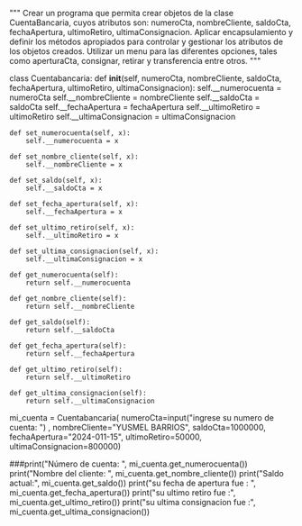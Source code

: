 """
Crear un programa que permita crear objetos de la clase CuentaBancaria, cuyos atributos son: numeroCta, nombreCliente, saldoCta, fechaApertura, ultimoRetiro, ultimaConsignacion.
Aplicar encapsulamiento y definir los métodos apropiados para controlar y gestionar los atributos de los objetos creados.
Utilizar un menu para las diferentes opciones, tales como aperturaCta, consignar, retirar y transferencia entre otros.
"""


class Cuentabancaria:
    def __init__(self, numeroCta, nombreCliente, saldoCta, fechaApertura, ultimoRetiro, ultimaConsignacion):
        self.__numerocuenta = numeroCta
        self.__nombreCliente = nombreCliente
        self.__saldoCta = saldoCta
        self.__fechaApertura = fechaApertura
        self.__ultimoRetiro = ultimoRetiro
        self.__ultimaConsignacion = ultimaConsignacion

    def set_numerocuenta(self, x):
        self.__numerocuenta = x

    def set_nombre_cliente(self, x):
        self.__nombreCliente = x

    def set_saldo(self, x):
        self.__saldoCta = x

    def set_fecha_apertura(self, x):
        self.__fechaApertura = x

    def set_ultimo_retiro(self, x):
        self.__ultimoRetiro = x

    def set_ultima_consignacion(self, x):
        self.__ultimaConsignacion = x

    def get_numerocuenta(self):
        return self.__numerocuenta

    def get_nombre_cliente(self):
        return self.__nombreCliente

    def get_saldo(self):
        return self.__saldoCta

    def get_fecha_apertura(self):
        return self.__fechaApertura

    def get_ultimo_retiro(self):
        return self.__ultimoRetiro

    def get_ultima_consignacion(self):
        return self.__ultimaConsignacion

mi_cuenta = Cuentabancaria(
         numeroCta=input("ingrese su numero de cuenta: ")
    ,    nombreCliente="YUSMEL BARRIOS", saldoCta=1000000,
                           fechaApertura="2024-011-15", ultimoRetiro=50000, ultimaConsignacion=800000)

###print("Número de cuenta: ", mi_cuenta.get_numerocuenta())
print("Nombre del cliente: ", mi_cuenta.get_nombre_cliente())
print("Saldo actual:", mi_cuenta.get_saldo())
print("su fecha de apertura fue : ", mi_cuenta.get_fecha_apertura())
print("su ultimo retiro fue :", mi_cuenta.get_ultimo_retiro())
print("su ultima consignacion fue :", mi_cuenta.get_ultima_consignacion())
